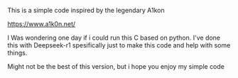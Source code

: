 This is a simple code inspired by the legendary A1kon

https://www.a1k0n.net/ 

I Was wondering one day if i could run this C based on python. 
I've done this with Deepseek-r1 spesifically just to make this code and help with some things.

Might not be the best of this version, but i hope you enjoy my simple code
